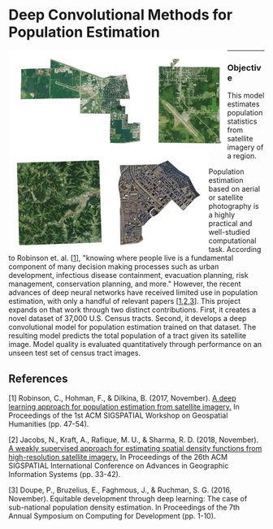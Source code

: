 # Deep Convolutional Methods for Population Estimation

<p align="center">
    <img src="Sample2.jpg" align="left" height=200 />
    <img src="Sample3.jpg" align="left" height=200 />
    <img src="Sample4.jpg" align="left" height=200 />
    <img src="Sample5.jpg" align="left" height=200 />
</p>

<hr>

### Objective
This model estimates population statistics from satellite imagery of a region.

Population estimation based on aerial or satellite photography is a highly practical and well-studied computational task. According to Robinson et. al. [<a href=#1>1</a>], "knowing where people live is a fundamental component of many decision making processes such as urban development, infectious disease containment, evacuation planning, risk management, conservation planning, and more." However, the recent advances of deep neural networks have received limited use in population estimation, with only a handful of relevant papers [<a href=#1>1</a>,<a href=#2>2</a>,<a href=#3>3</a>]. This project expands on that work through two distinct contributions. First, it creates a novel dataset of 37,000 U.S. Census tracts. Second, it develops a deep convolutional model for population estimation trained on that dataset. The resulting model predicts the total population of a tract given its satellite image. Model quality is evaluated quantitatively through performance on an unseen test set of census tract images.

## References

[<a id=1>1</a>] Robinson, C., Hohman, F., & Dilkina, B. (2017, November). <a href="https://deeppop.github.io/resources/robinson2017-deeppop.pdf">A deep learning approach for population estimation from satellite imagery.</a> In Proceedings of the 1st ACM SIGSPATIAL Workshop on Geospatial Humanities (pp. 47-54).

[<a id=2>2</a>] Jacobs, N., Kraft, A., Rafique, M. U., & Sharma, R. D. (2018, November). <a href="https://arxiv.org/pdf/1810.09528.pdf">A weakly supervised approach for estimating spatial density functions from high-resolution satellite imagery.</a> In Proceedings of the 26th ACM SIGSPATIAL International Conference on Advances in Geographic Information Systems (pp. 33-42).

[<a id=3>3</a>] Doupe, P., Bruzelius, E., Faghmous, J., & Ruchman, S. G. (2016, November). Equitable development through deep learning: The case of sub-national population density estimation. In Proceedings of the 7th Annual Symposium on Computing for Development (pp. 1-10).
